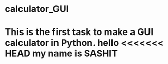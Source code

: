 # calculator_GUI
This is the first task to make a GUI calculator in Python.
hello
<<<<<<< HEAD
my name is SASHIT
=======
